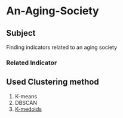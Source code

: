 # An-Aging-Society
## Subject
Finding indicators related to an aging society

### Related Indicator

## Used Clustering method
1. K-means
2. DBSCAN
3. [K-medoids](https://github.com/RavicharanN/Data-Mining/blob/005513427e5547368c460198708403e0d1a29d53/kmediods/K_Mediods.py)

